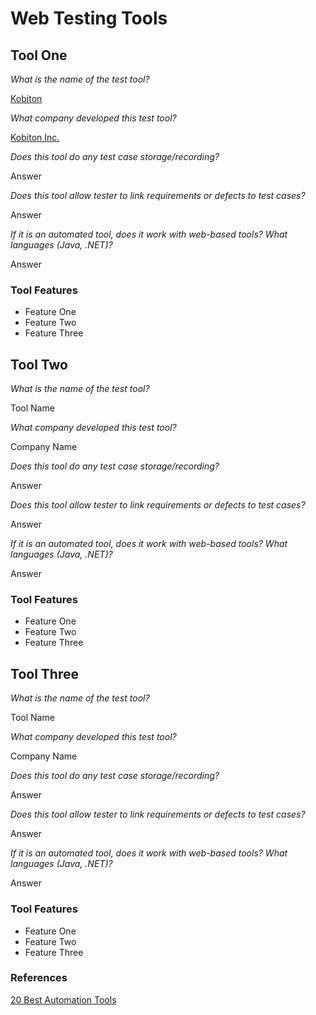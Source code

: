 # Web Testing Tools

## Tool One

_What is the name of the test tool?_ 

[Kobiton](https://kobiton.com/?utm_campaign=guru99-automated-testing-tools&utm_source=guru99&utm_medium=listing)

_What company developed this test tool?_ 

[Kobiton Inc.](https://kobiton.com/about/)

_Does this tool do any test case storage/recording?_ 

Answer

_Does this tool allow tester to link requirements or defects to test cases?_ 

Answer

_If it is an automated tool, does it work with web-based tools? What languages (Java, .NET)?_ 

Answer

### Tool Features
* Feature One
* Feature Two
* Feature Three

## Tool Two

_What is the name of the test tool?_ 

Tool Name

_What company developed this test tool?_ 

Company Name

_Does this tool do any test case storage/recording?_ 

Answer

_Does this tool allow tester to link requirements or defects to test cases?_ 

Answer

_If it is an automated tool, does it work with web-based tools? What languages (Java, .NET)?_ 

Answer

### Tool Features
* Feature One
* Feature Two
* Feature Three

## Tool Three

_What is the name of the test tool?_ 

Tool Name

_What company developed this test tool?_ 

Company Name

_Does this tool do any test case storage/recording?_ 

Answer

_Does this tool allow tester to link requirements or defects to test cases?_ 

Answer

_If it is an automated tool, does it work with web-based tools? What languages (Java, .NET)?_ 

Answer

### Tool Features
* Feature One
* Feature Two
* Feature Three

### References
[20 Best Automation Tools](https://www.guru99.com/automated-testing-tools.html)

